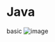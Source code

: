 # Java
basic
![image](https://github.com/user-attachments/assets/909d11eb-75e3-47ae-b39e-653235bd90a2)


